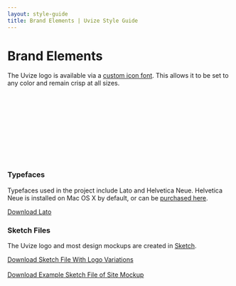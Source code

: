 ```yaml
---
layout: style-guide
title: Brand Elements | Uvize Style Guide
---
```


# Brand Elements

The Uvize logo is available via a <a href="/downloads/fonts/Uvize-Logo.zip">custom icon font</a>. This allows it to be set to any color and remain crisp at all sizes.

<div class="docs-example">
  <span class="uvize-graph-logo-font icon-uvize-graph-sidebar-solid highlight-color" style="font-size: 80px;"></span> <br><br>
  <span class="uvize-graph-logo-font icon-uvize-graph-topbar-solid"></span>  <br><br>
  
  <span class="uvize-graph-logo-font icon-uvize-graph-mark-solid text-muted"></span>  <br><br>
  <span class="uvize-graph-logo-font icon-uvize-logotype-only text-muted" style="font-size: 40px;"></span>  <br><br>
   
   
</div>

### Typefaces

Typefaces used in the project include Lato and Helvetica Neue. Helvetica Neue is installed on Mac OS X by default, or can be <a href="https://www.myfonts.com/fonts/linotype/neue-helvetica/">purchased here</a>.

<a  href="/downloads/fonts/lato.zip" class="accent-link add-arrow">Download Lato</a>

### Sketch Files

The Uvize logo and most design mockups are created in [Sketch](http://www.sketchapp.com/).

<a  href="/downloads/sketch/Uvize-MARKETING-brand_layout.zip" class="accent-link add-arrow">Download Sketch File With Logo Variations</a>
<br><br>
<a href="/downloads/sketch/Uvize-MOCK_UP_EXAMPLE.zip" class="accent-link add-arrow">Download Example Sketch File of Site Mockup</a>

